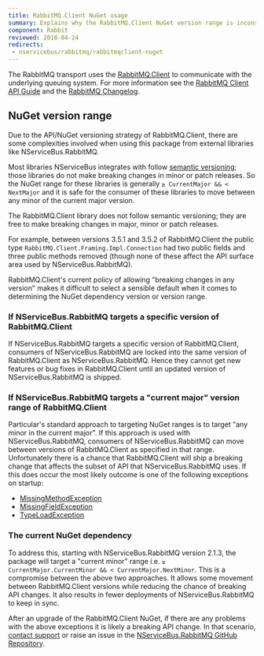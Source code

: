 ```yaml
---
title: RabbitMQ.Client NuGet usage
summary: Explains why the RabbitMQ.Client NuGet version range is inconsistent with most other NServiceBus extension NuGet packages.
component: Rabbit
reviewed: 2018-04-24
redirects:
 - nservicebus/rabbitmq/rabbitmqclient-nuget
---
```


The RabbitMQ transport uses the [RabbitMQ.Client](https://www.nuget.org/packages/RabbitMQ.Client/) to communicate with the underlying queuing system. For more information see the [RabbitMQ Client API Guide](https://www.rabbitmq.com/dotnet-api-guide.html) and the [RabbitMQ Changelog](https://www.rabbitmq.com/changelog.html).


## NuGet version range

Due to the API/NuGet versioning strategy of RabbitMQ.Client, there are some complexities involved when using this package from external libraries like NServiceBus.RabbitMQ.

Most libraries NServiceBus integrates with follow [semantic versioning](https://semver.org/); those libraries do not make breaking changes in minor or patch releases. So the NuGet range for these libraries is generally `≥ CurrentMajor && < NextMajor` and it is safe for the consumer of these libraries to move between any minor of the current major version.

The RabbitMQ.Client library does not follow semantic versioning; they are free to make breaking changes in major, minor or patch releases.

For example, between versions 3.5.1 and 3.5.2 of RabbitMQ.Client the public type `RabbitMQ.Client.Framing.Impl.Connection` had two public fields and three public methods removed (though none of these affect the API surface area used by NServiceBus.RabbitMQ).

RabbitMQ.Client's current policy of allowing "breaking changes in any version" makes it difficult to select a sensible default when it comes to determining the NuGet dependency version or version range.


### If NServiceBus.RabbitMQ targets a specific version of RabbitMQ.Client

If NServiceBus.RabbitMQ targets a specific version of RabbitMQ.Client, consumers of NServiceBus.RabbitMQ are locked into the same version of RabbitMQ.Client as NServiceBus.RabbitMQ. Hence they cannot get new features or bug fixes in  RabbitMQ.Client until an updated version of NServiceBus.RabbitMQ is shipped.


### If NServiceBus.RabbitMQ targets a "current major" version range of RabbitMQ.Client

Particular's standard approach to targeting NuGet ranges is to target "any minor in the current major". If this approach is used with NServiceBus.RabbitMQ, consumers of NServiceBus.RabbitMQ can move between versions of RabbitMQ.Client as specified in that range. Unfortunately there is a chance that RabbitMQ.Client will ship a breaking change that affects the subset of API that NServiceBus.RabbitMQ uses. If this does occur the most likely outcome is one of the following exceptions on startup:

 * [MissingMethodException](https://msdn.microsoft.com/en-us/library/system.missingmethodexception.aspx)
 * [MissingFieldException](https://msdn.microsoft.com/en-us/library/system.missingfieldexception.aspx)
 * [TypeLoadException](https://msdn.microsoft.com/en-us/library/system.typeloadexception.aspx)


### The current NuGet dependency

To address this, starting with NServiceBus.RabbitMQ version 2.1.3, the package will target a "current minor" range i.e. `≥ CurrentMajor.CurrentMinor && < CurrentMajor.NextMinor`. This is a compromise between the above two approaches. It allows some movement between RabbitMQ.Client versions while reducing the chance of breaking API changes. It also results in fewer deployments of NServiceBus.RabbitMQ to keep in sync.

After an upgrade of the RabbitMQ.Client NuGet, if there are any problems with the above exceptions it is likely a breaking API change. In that scenario, [contact support](https://particular.net/contactus) or raise an issue in the [NServiceBus.RabbitMQ GitHub Repository](https://github.com/Particular/NServiceBus.RabbitMQ).
